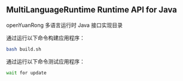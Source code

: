 MultiLanguageRuntime Runtime API for Java
----------------------

openYuanRong 多语言运行时 Java 接口实现目录

通过运行以下命令构建应用程序：

```bash
bash build.sh
```

通过运行以下命令测试应用程序：

```bash
wait for update
```
